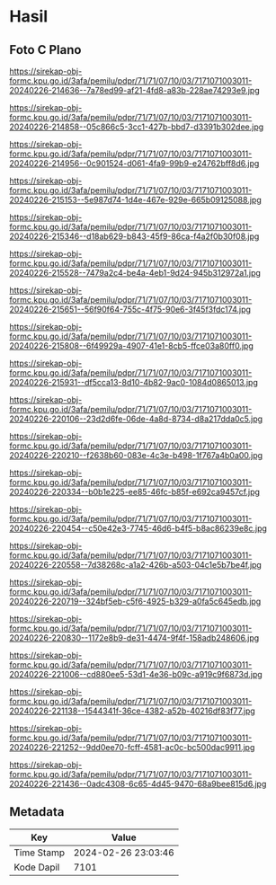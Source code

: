 # Hasil

## Foto C Plano

https://sirekap-obj-formc.kpu.go.id/3afa/pemilu/pdpr/71/71/07/10/03/7171071003011-20240226-214636--7a78ed99-af21-4fd8-a83b-228ae74293e9.jpg

https://sirekap-obj-formc.kpu.go.id/3afa/pemilu/pdpr/71/71/07/10/03/7171071003011-20240226-214858--05c866c5-3cc1-427b-bbd7-d3391b302dee.jpg

https://sirekap-obj-formc.kpu.go.id/3afa/pemilu/pdpr/71/71/07/10/03/7171071003011-20240226-214956--0c901524-d061-4fa9-99b9-e24762bff8d6.jpg

https://sirekap-obj-formc.kpu.go.id/3afa/pemilu/pdpr/71/71/07/10/03/7171071003011-20240226-215153--5e987d74-1d4e-467e-929e-665b09125088.jpg

https://sirekap-obj-formc.kpu.go.id/3afa/pemilu/pdpr/71/71/07/10/03/7171071003011-20240226-215346--d18ab629-b843-45f9-86ca-f4a2f0b30f08.jpg

https://sirekap-obj-formc.kpu.go.id/3afa/pemilu/pdpr/71/71/07/10/03/7171071003011-20240226-215528--7479a2c4-be4a-4eb1-9d24-945b312972a1.jpg

https://sirekap-obj-formc.kpu.go.id/3afa/pemilu/pdpr/71/71/07/10/03/7171071003011-20240226-215651--56f90f64-755c-4f75-90e6-3f45f3fdc174.jpg

https://sirekap-obj-formc.kpu.go.id/3afa/pemilu/pdpr/71/71/07/10/03/7171071003011-20240226-215808--6f49929a-4907-41e1-8cb5-ffce03a80ff0.jpg

https://sirekap-obj-formc.kpu.go.id/3afa/pemilu/pdpr/71/71/07/10/03/7171071003011-20240226-215931--df5cca13-8d10-4b82-9ac0-1084d0865013.jpg

https://sirekap-obj-formc.kpu.go.id/3afa/pemilu/pdpr/71/71/07/10/03/7171071003011-20240226-220106--23d2d6fe-06de-4a8d-8734-d8a217dda0c5.jpg

https://sirekap-obj-formc.kpu.go.id/3afa/pemilu/pdpr/71/71/07/10/03/7171071003011-20240226-220210--f2638b60-083e-4c3e-b498-1f767a4b0a00.jpg

https://sirekap-obj-formc.kpu.go.id/3afa/pemilu/pdpr/71/71/07/10/03/7171071003011-20240226-220334--b0b1e225-ee85-46fc-b85f-e692ca9457cf.jpg

https://sirekap-obj-formc.kpu.go.id/3afa/pemilu/pdpr/71/71/07/10/03/7171071003011-20240226-220454--c50e42e3-7745-46d6-b4f5-b8ac86239e8c.jpg

https://sirekap-obj-formc.kpu.go.id/3afa/pemilu/pdpr/71/71/07/10/03/7171071003011-20240226-220558--7d38268c-a1a2-426b-a503-04c1e5b7be4f.jpg

https://sirekap-obj-formc.kpu.go.id/3afa/pemilu/pdpr/71/71/07/10/03/7171071003011-20240226-220719--324bf5eb-c5f6-4925-b329-a0fa5c645edb.jpg

https://sirekap-obj-formc.kpu.go.id/3afa/pemilu/pdpr/71/71/07/10/03/7171071003011-20240226-220830--1172e8b9-de31-4474-9f4f-158adb248606.jpg

https://sirekap-obj-formc.kpu.go.id/3afa/pemilu/pdpr/71/71/07/10/03/7171071003011-20240226-221006--cd880ee5-53d1-4e36-b09c-a919c9f6873d.jpg

https://sirekap-obj-formc.kpu.go.id/3afa/pemilu/pdpr/71/71/07/10/03/7171071003011-20240226-221138--1544341f-36ce-4382-a52b-40216df83f77.jpg

https://sirekap-obj-formc.kpu.go.id/3afa/pemilu/pdpr/71/71/07/10/03/7171071003011-20240226-221252--9dd0ee70-fcff-4581-ac0c-bc500dac9911.jpg

https://sirekap-obj-formc.kpu.go.id/3afa/pemilu/pdpr/71/71/07/10/03/7171071003011-20240226-221436--0adc4308-6c65-4d45-9470-68a9bee815d6.jpg


## Metadata

| Key        | Value               |
| ---------- | ------------------- |
| Time Stamp | 2024-02-26 23:03:46 |
| Kode Dapil | 7101                |



